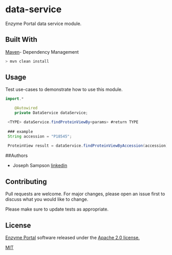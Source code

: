 # data-service

Enzyme Portal data service module.

## Built With

[Maven](https://maven.apache.org/)- Dependency Management


```bash
> mvn clean install
```

## Usage

Test use-cases to demonstrate how to use this module.
```java
import.*

    @Autowired
    private DataService dataService;

 <TYPE> dataService.findProteinViewBy<params> #return TYPE
	
 ### example 
 String accession = "P18545";
	
 ProteinView result = dataService.findProteinViewByAccession(accession);


```
##Authors

* Joseph Sampson [linkedin](https://www.linkedin.com/in/joseph-sampson-o-66399b30/)

## Contributing
Pull requests are welcome. For major changes, please open an issue first to discuss what you would like to change.

Please make sure to update tests as appropriate.

## License

[Enzyme Portal](https://www.ebi.ac.uk/enzymeportal/) software released under the [Apache 2.0 license.](https://www.apache.org/licenses/LICENSE-2.0.html)

[MIT](https://choosealicense.com/licenses/mit/)